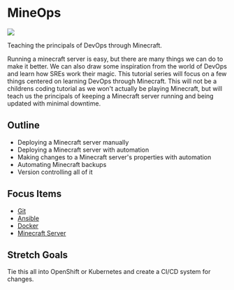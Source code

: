 # MineOps

![](https://static1.textcraft.net/data1/7/a/7a934550fb76efd83b303ffa4cc48ae5f34fbf39da39a3ee5e6b4b0d3255bfef95601890afd80709da39a3ee5e6b4b0d3255bfef95601890afd8070905ccb9558d135c6627fbe265fa4dab9d.png)

Teaching the principals of DevOps through Minecraft.

Running a minecraft server is easy, but there are many things we can do to make it better. We can also draw some inspiration from the world of DevOps and learn how SREs work their magic. This tutorial series will focus on a few things centered on learning DevOps through Minecraft. This will not be a childrens coding tutorial as we won't actually be playing Minecraft, but will teach us the principals of keeping a Minecraft server running and being updated with minimal downtime.

## Outline

* Deploying a Minecraft server manually
* Deploying a Minecraft server with automation
* Making changes to a Minecraft server's properties with automation
* Automating Minecraft backups
* Version controlling all of it

## Focus Items

* [Git](docs/Git.md)
* [Ansible](docs/Ansible.md)
* [Docker](docs/Docker.md)
* [Minecraft Server](docs/Minecraft.md)

## Stretch Goals

Tie this all into OpenShift or Kubernetes and create a CI/CD system for changes.
